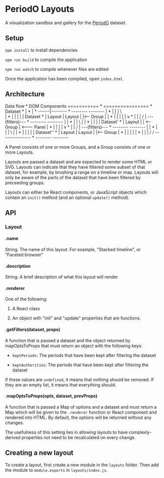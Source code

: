 # PeriodO Layouts

A visualization sandbox and gallery for the [PeriodO] dataset.

## Setup

`npm install` to install dependencies

`npm run build` to compile the application

`npm run watch` to compile whenever files are edited

Once the application has been compiled, open `index.html`.


## Architecture

   Data flow     *          DOM Components
  ===========    *         ================
                 *
   Dataset       *
      |          *
      |          *
------|--------  *    -------- --------
      |          *   |        |        |  \            \
      |          *   |        |        |   |            |
   Dataset       *   | Layout | Layout |   |<-- Group   |
      |          *   |        |        |   |            |
      v          *   |        |        |  /             |
---(filters)---  *    -------- --------                 |
      |          *       |        |        \            |
      |          *       |        |         |           |
   Dataset'      *       | Layout |         | <-- Group | <--- Panel
      |          *       |        |         |           |
      v          *       |        |        /            |
---(filters)---  *    -------- --------                 |
      |          *   |        |        |  \             |
      |          *   |        |        |   |            |
   Dataset''     *   | Layout | Layout |   |<-- Group   |
                 *   |        |        |   |            |
                 *   |        |        |  /            /
---------------  *    -------- --------

A Panel consists of one or more Groups, and a Group consists of one or
more Layouts.

Layouts are passed a dataset and are expected to render some HTML or SVG.
Layouts can indicate that they have filtered some subset of that dataset, for
example, by brushing a range on a timeline or map. Layouts will only be aware
of the parts of the dataset that have been filtered by preceeding groups.

Layouts can either be React components, or JavaScript objects which contain
an `init()` method (and an optional `update()` method).

## API

### Layout

#### .name
String. The name of this layout. For example, "Stacked timeline", or "Faceted browser"

#### .description
String. A brief description of what this layout will render

#### .renderer
One of the following:

1. A React class

2. An object with "init" and "update" properties that are functions.

#### .getFilters(dataset, props)
A function that is passed a dataset and the object returned by mapOptsToProps
that must return an object with the following keys:

  * `keptPeriods`: The periods that have been kept after filtering the dataset

  * `keptAuthorities`: The periods that have been kept after filtering the dataset

If these values are `undefined`, it means that nothing should be removed. If
they are an empty list, it means that everything should.

#### .mapOptsToProps(opts, dataset, prevProps)
A function that is passed a Map of options and a dataset and must return a Map
which will be given to the `.renderer` function or React component and rendered
into HTML.  By default, the options will be returned without any changes.

The usefulness of this setting lies in allowing layouts to have complexly-
derived properties not need to be recalculated on every change.


## Creating a new layout

To create a layout, first create a new module in the `layouts` folder.
Then add the module to `module.exports` in `layouts/index.js`.


[PeriodO]: https://perio.do/

